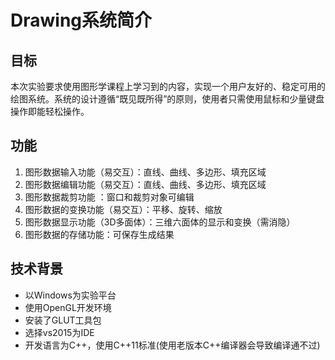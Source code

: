 # Drawing系统简介



## 目标

本次实验要求使用图形学课程上学习到的内容，实现一个用户友好的、稳定可用的绘图系统。系统的设计遵循“既见既所得”的原则，使用者只需使用鼠标和少量键盘操作即能轻松操作。



## 功能

1. 图形数据输入功能（易交互）：直线、曲线、多边形、填充区域
2. 图形数据编辑功能（易交互）：直线、曲线、多边形、填充区域
3. 图形数据裁剪功能 ：窗口和裁剪对象可编辑
4. 图形数据的变换功能（易交互）：平移、旋转、缩放
5. 图形数据显示功能（3D多面体）：三维六面体的显示和变换（需消隐）
6. 图形数据的存储功能：可保存生成结果



## 技术背景

- 以Windows为实验平台
- 使用OpenGL开发环境
- 安装了GLUT工具包
- 选择vs2015为IDE
- 开发语言为C++，使用C++11标准(使用老版本C++编译器会导致编译通不过)

